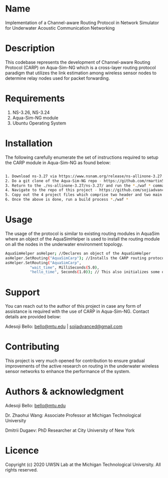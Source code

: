 # Name

Implementation of a Channel-aware Routing Protocol in Network Simulator for Underwater Acoustic Communication Networking

# Description
This codebase represents the development of Channel-aware Routing Protocol (CARP) on Aqua-Sim-NG which is a cross-layer routing protocol paradigm that utilizes the link estimation among wireless sensor nodes to determine relay nodes used for packet forwarding.

# Requirements
1. NS-3.26, NS-3.24
2. Aqua-Sim-NG module
3. Ubuntu Operating System

# Installation
The following carefully enumerate the set of instructions required to setup the CARP module in Aqua-Sim-NG as found below:

```bash

1. Download ns-3.27 via https://www.nsnam.org/release/ns-allinone-3.27.tar.bz2
2. Do a git clone of the Aqua-Sim-NG repo - https://github.com/rmartin5/aqua-sim-ng.git and place it in the ns-allinone-3.27/ns-3.27/src folder 
3. Return to the ./ns-allinone-3.27/ns-3.27/ and run the *./waf * command for the build process
4. Navigate to the repo of this project - https://github.com/sojiadvanced/aqua-sim-carp.git and clone the repo on your home directory
5. Copy out the 4 project files which comprise two header and two main files and paste it in the ns-allinone-3.27/ns-3.27/src/aqua-sim-ng/model folder
6. Once the above is done, run a build process *./waf *
```

# Usage
The usage of the protocol is similar to existing routing modules in AquaSim where an object of the AquaSimHelper is used to install the routing module on all the nodes in the underwater environment topology.

```bash
AquaSimHelper asHelper; //Declares an object of the AquaSimHelper
asHelper.SetRouting("AquaSimCarp"); //Installs the CARP routing protocol module on the nodes
asHelper.SetRouting("AquaSimCarp",
		   "wait_time", MilliSeconds(5.0),
		   "hello_time", Seconds(1.0)); // This also initializes some of the variables with the AquaSimCarp module
```

# Support

You can reach out to the author of this project in case any form of assistance is required with the use of CARP in Aqua-Sim-NG. Contact details are provided below:

Adesoji Bello: bello@mtu.edu | sojiadvanced@gmail.com


# Contributing

This project is very much opened for contribution to ensure gradual improvements of the active research on routing in the underwater wireless sensor networks to enhance the performance of the system.

# Authors & acknowledgment

Adesoji Bello:  bello@mtu.edu

Dr. Zhaohui Wang: Associate Professor at Michigan Technological University

Dmitrii Dugaev: PhD Researcher at City University of New York

# Licence
Copyright (c) 2020 UWSN Lab at the Michigan Technological University. All rights reserved.

